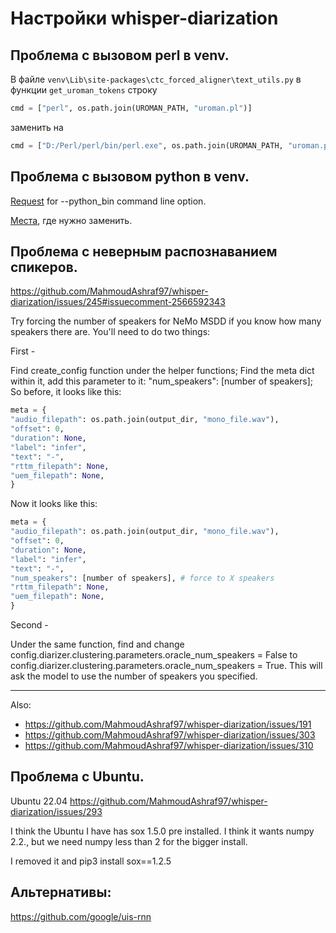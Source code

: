 # Настройки whisper-diarization

## Проблема с вызовом perl в venv.

В файле `venv\Lib\site-packages\ctc_forced_aligner\text_utils.py` в функции `get_uroman_tokens` строку 

```python
cmd = ["perl", os.path.join(UROMAN_PATH, "uroman.pl")]
```
заменить на

```python
cmd = ["D:/Perl/perl/bin/perl.exe", os.path.join(UROMAN_PATH, "uroman.pl")]
```

## Проблема с вызовом python в venv.

[Request](https://github.com/MahmoudAshraf97/whisper-diarization/issues/317) for --python_bin command line option.

[Места](https://github.com/MahmoudAshraf97/whisper-diarization/commit/f35796c0a141c41903c120e8bae4d8adb622f224), где нужно заменить.

## Проблема с неверным распознаванием спикеров.

https://github.com/MahmoudAshraf97/whisper-diarization/issues/245#issuecomment-2566592343

Try forcing the number of speakers for NeMo MSDD if you know how many speakers there are. You'll need to do two things:

First -

Find create_config function under the helper functions;
Find the meta dict within it, add this parameter to it: "num_speakers": [number of speakers];
So before, it looks like this:

```python
meta = {
"audio_filepath": os.path.join(output_dir, "mono_file.wav"),
"offset": 0,
"duration": None,
"label": "infer",
"text": "-",
"rttm_filepath": None,
"uem_filepath": None,
}
```

Now it looks like this:

```python
meta = {
"audio_filepath": os.path.join(output_dir, "mono_file.wav"),
"offset": 0,
"duration": None,
"label": "infer",
"text": "-",
"num_speakers": [number of speakers], # force to X speakers
"rttm_filepath": None,
"uem_filepath": None,
}
```

Second -

Under the same function, find and change config.diarizer.clustering.parameters.oracle_num_speakers = False to config.diarizer.clustering.parameters.oracle_num_speakers = True. This will ask the model to use the number of speakers you specified.

---

Also:

- https://github.com/MahmoudAshraf97/whisper-diarization/issues/191
- https://github.com/MahmoudAshraf97/whisper-diarization/issues/303
- https://github.com/MahmoudAshraf97/whisper-diarization/issues/310

## Проблема с Ubuntu.

Ubuntu 22.04
https://github.com/MahmoudAshraf97/whisper-diarization/issues/293

I think the Ubuntu I have has sox 1.5.0 pre installed. I think it wants numpy 2.2., but we need numpy less than 2 for the bigger install.

I removed it and
pip3 install sox==1.2.5

## Альтернативы:

https://github.com/google/uis-rnn
